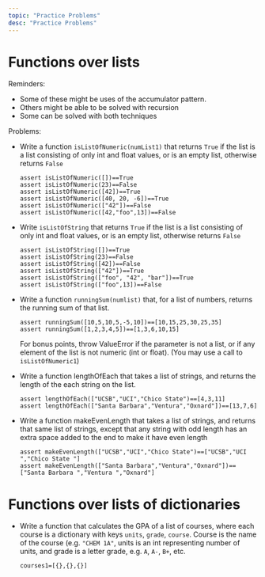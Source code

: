 ```yaml
---
topic: "Practice Problems"
desc: "Practice Problems"
---
```


# Functions over lists

Reminders:
* Some of these might be uses of the accumulator pattern.  
* Others might be able to be solved with recursion
* Some can be solved with both techniques

Problems:

* Write a function `isListOfNumeric(numList1)` that returns `True` if the list is a list consisting
   of only int and float values, or is an empty list, otherwise returns `False`
   ```
   assert isListOfNumeric([])==True
   assert isListOfNumeric(23)==False
   assert isListOfNumeric([42])==True
   assert isListOfNumeric([40, 20, -6])==True
   assert isListOfNumeric(["42"])==False
   assert isListOfNumeric([42,"foo",13])==False
   ```

* Write `isListOfString` that returns `True` if the list is a list consisting
   of only int and float values, or is an empty list, otherwise returns `False`
   
   ```
   assert isListOfString([])==True
   assert isListOfString(23)==False
   assert isListOfString([42])==False
   assert isListOfString(["42"])==True
   assert isListOfString(["foo", "42", "bar"])==True
   assert isListOfString(["foo",13])==False
   ```
   
* Write a function `runningSum(numlist)` that, for a list of numbers, returns the running sum of that list.
   ```
   assert runningSum([10,5,10,5,-5,10])==[10,15,25,30,25,35]
   assert runningSum([1,2,3,4,5])==[1,3,6,10,15]
   ```
   
   For bonus points, throw ValueError if the parameter is not a list, or if any element of the list is not
   numeric (int or float).  (You may use a call to `isListOfNumeric1`)
   
* Write a function lengthOfEach that takes a list of strings, and returns the length of the each string on the list.
   ```
   assert lengthOfEach(["UCSB","UCI","Chico State")==[4,3,11]
   assert lengthOfEach(["Santa Barbara","Ventura","Oxnard"])==[13,7,6]
   ```

* Write a function makeEvenLength that takes a list of strings, and returns that same list of strings, except that any
   string with odd length has an extra space added to the end to make it have even length
   
   ```
   assert makeEvenLength(["UCSB","UCI","Chico State")==["UCSB","UCI ","Chico State "]
   assert makeEvenLength(["Santa Barbara","Ventura","Oxnard"])==["Santa Barbara ","Ventura ","Oxnard"]
   ```
# Functions over lists of dictionaries

* Write a function that calculates the GPA of a list of courses, where each course is a dictionary with
   keys `units`, `grade`, `course`.   Course is the name of the course (e.g. `"CHEM 1A"`, units is an int
   representing number of units, and grade is a letter grade, e.g. `A`, `A-`, `B+`, etc.
   
   ```
   courses1=[{},{},{}]
   ```
   
